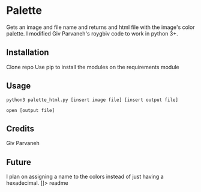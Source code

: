 <snippet>
 
# Palette
Gets an image and file name and returns and html file with the image's color palette. I modified Giv Parvaneh's roygbiv code to work in python 3+.
## Installation
Clone repo
Use pip to install the modules on the requirements module
## Usage
```
python3 palette_html.py [insert image file] [insert output file]

open [output file]
```
## Credits
Giv Parvaneh
## Future
I plan on assigning a name to the colors instead of just having a hexadecimal.
]]></content>
  <tabTrigger>readme</tabTrigger>
</snippet>
